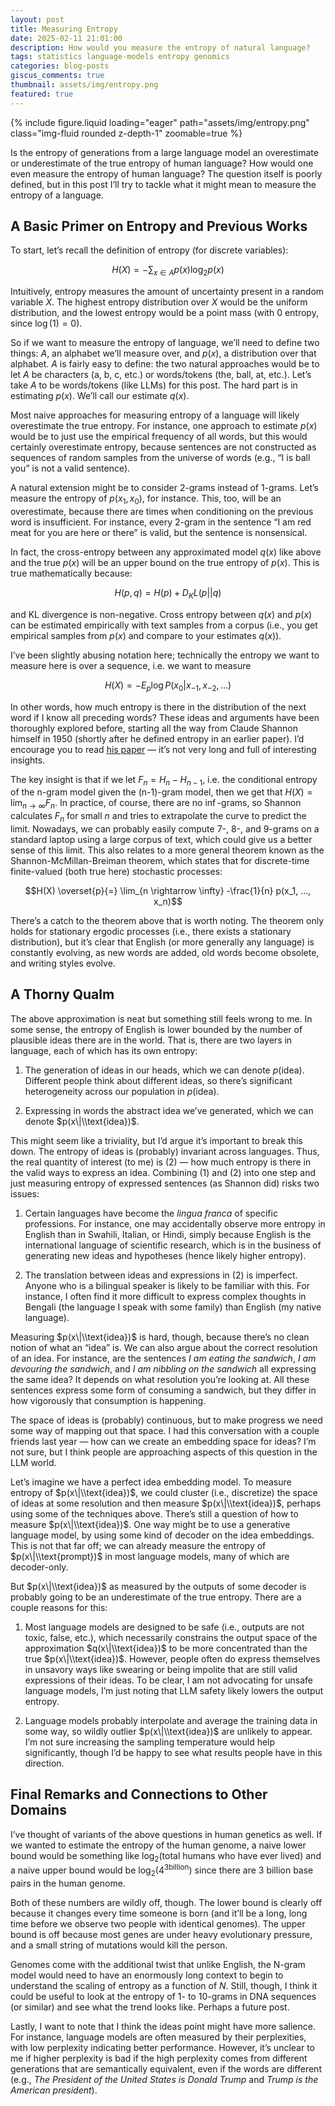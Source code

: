 ```yaml
---
layout: post
title: Measuring Entropy
date: 2025-02-11 21:01:00
description: How would you measure the entropy of natural language?
tags: statistics language-models entropy genomics
categories: blog-posts
giscus_comments: true
thumbnail: assets/img/entropy.png
featured: true
---
```


<div class="row mt-3">
    <div class="col-sm mt-3 mt-md-0">
        {% include figure.liquid loading="eager" path="assets/img/entropy.png" class="img-fluid rounded z-depth-1" zoomable=true %}
    </div>
</div>

Is the entropy of generations from a large language model an overestimate or underestimate of the true entropy of human language? How would one even measure the entropy of human language? The question itself is poorly defined, but in this post I’ll try to tackle what it might mean to measure the entropy of a language.

## A Basic Primer on Entropy and Previous Works
To start, let’s recall the definition of entropy (for discrete variables):

$$H(X) = -\sum_{x \in A} p(x) \log_2 p(x)$$

Intuitively, entropy measures the amount of uncertainty present in a random variable $X$. The highest entropy distribution over $X$ would be the uniform distribution, and the lowest entropy would be a point mass (with 0 entropy, since $\log(1) = 0$).

So if we want to measure the entropy of language, we’ll need to define two things: $A$, an alphabet we’ll measure over, and $p(x)$, a distribution over that alphabet. $A$ is fairly easy to define: the two natural approaches would be to let $A$ be characters (a, b, c, etc.) or words/tokens (the, ball, at, etc.). Let’s take $A$ to be words/tokens (like LLMs) for this post. The hard part is in estimating $p(x)$. We’ll call our estimate $q(x)$.

Most naive approaches for measuring entropy of a language will likely overestimate the true entropy. For instance, one approach to estimate $p(x)$ would be to just use the empirical frequency of all words, but this would certainly overestimate entropy, because sentences are not constructed as sequences of random samples from the universe of words (e.g., “I is ball you” is not a valid sentence). 

A natural extension might be to consider 2-grams instead of 1-grams. Let’s measure the entropy of $p(x_1,x_0)$, for instance. This, too, will be an overestimate, because there are times when conditioning on the previous word is insufficient. For instance, every 2-gram in the sentence “I am red meat for you are here or there” is valid, but the sentence is nonsensical.

In fact, the cross-entropy between any approximated model $q(x)$ like above and the true $p(x)$ will be an upper bound on the true entropy of $p(x)$. This is true mathematically because:

$$H(p,q) = H(p) + D_KL(p||q)$$

and KL divergence is non-negative. Cross entropy between $q(x)$ and $p(x)$ can be estimated empirically with text samples from a corpus (i.e., you get empirical samples from $p(x)$ and compare to your estimates $q(x)$).

I’ve been slightly abusing notation here; technically the entropy we want to measure here is over a sequence, i.e. we want to measure 

$$H(X) = -E_p \log P(x_0|x_{-1}, x_{-2}, …)$$

In other words, how much entropy is there in the distribution of the next word if I know all preceding words? These ideas and arguments have been thoroughly explored before, starting all the way from Claude Shannon himself in 1950 (shortly after he defined entropy in an earlier paper). I’d encourage you to read [his paper](https://www.princeton.edu/~wbialek/rome/refs/shannon_51.pdf) — it’s not very long and full of interesting insights. 

The key insight is that if we let $F_n = H_n - H_{n-1}$, i.e. the conditional entropy of the n-gram model given the (n-1)-gram model, then we get that $H(X) = \lim_{n \rightarrow \infty} F_n$. In practice, of course, there are no $\inf$-grams, so Shannon calculates $F_n$ for small $n$ and tries to extrapolate the curve to predict the limit. Nowadays, we can probably easily compute 7-, 8-, and 9-grams on a standard laptop using a large corpus of text, which could give us a better sense of this limit. This also relates to a more general theorem known as the Shannon-McMillan-Breiman theorem, which states that for discrete-time finite-valued (both true here) stochastic processes:

$$H(X) \overset{p}{=} \lim_{n \rightarrow \infty} -\frac{1}{n} p(x_1, …, x_n)$$

There’s a catch to the theorem above that is worth noting. The theorem only holds for stationary ergodic processes (i.e., there exists a stationary distribution), but it’s clear that English (or more generally any language) is constantly evolving, as new words are added, old words become obsolete, and writing styles evolve.

## A Thorny Qualm
The above approximation is neat but something still feels wrong to me. In some sense, the entropy of English is lower bounded by the number of plausible ideas there are in the world. That is, there are two layers in language, each of which has its own entropy:

1. The generation of ideas in our heads, which we can denote $p(\text{idea})$. Different people think about different ideas, so there’s significant heterogeneity across our population in $p(\text{idea})$.

2. Expressing in words the abstract idea we’ve generated, which we can denote $p(x\|\\text{idea})$.

This might seem like a triviality, but I’d argue it’s important to break this down. The entropy of ideas is (probably) invariant across languages.  Thus, the real quantity of interest (to me) is (2) — how much entropy is there in the valid ways to express an idea. Combining (1) and (2) into one step and just measuring entropy of expressed sentences (as Shannon did) risks two issues:

1. Certain languages have become the _lingua franca_ of specific professions. For instance, one may accidentally observe more entropy in English than in Swahili, Italian, or Hindi, simply because English is the international language of scientific research, which is in the business of generating new ideas and hypotheses (hence likely higher entropy).

2. The translation between ideas and expressions in (2) is imperfect. Anyone who is a bilingual speaker is likely to be familiar with this. For instance, I often find it more difficult to express complex thoughts in Bengali (the language I speak with some family) than English (my native language).

Measuring $p(x\|\\text{idea})$ is hard, though, because there’s no clean notion of what an “idea” is. We can also argue about the correct resolution of an idea. For instance, are the sentences _I am eating the sandwich_, _I am devouring the sandwich_, and _I am nibbling on the sandwich_ all expressing the same idea? It depends on what resolution you’re looking at. All these sentences express some form of consuming a sandwich, but they differ in how vigorously that consumption is happening.

The space of ideas is (probably) continuous, but to make progress we need some way of mapping out that space. I had this conversation with a couple friends last year — how can we create an embedding space for ideas? I’m not sure, but I think people are approaching aspects of this question in the LLM world.

Let’s imagine we have a perfect idea embedding model. To measure entropy of $p(x\|\\text{idea})$, we could cluster (i.e., discretize) the space of ideas at some resolution and then measure $p(x\|\\text{idea})$, perhaps using some of the techniques above. There’s still a question of how to measure $p(x\|\\text{idea})$. One way might be to use a generative language model, by using some kind of decoder on the idea embeddings. This is not that far off; we can already measure the entropy of $p(x\|\\text{prompt})$ in most language models, many of which are decoder-only.

But $p(x\|\\text{idea})$ as measured by the outputs of some decoder is probably going to be an underestimate of the true entropy. There are a couple reasons for this:

1. Most language models are designed to be safe (i.e., outputs are not toxic, false, etc.), which necessarily constrains the output space of the approximation $q(x\|\\text{idea})$ to be more concentrated than the true $p(x\|\\text{idea})$. However, people often do express themselves in unsavory ways like swearing or being impolite that are still valid expressions of their ideas. To be clear, I am not advocating for unsafe language models, I’m just noting that LLM safety likely lowers the output entropy.

2. Language models probably interpolate and average the training data in some way, so wildly outlier $p(x\|\\text{idea})$ are unlikely to appear. I’m not sure increasing the sampling temperature would help significantly, though I’d be happy to see what results people have in this direction.


## Final Remarks and Connections to Other Domains

I’ve thought of variants of the above questions in human genetics as well. If we wanted to estimate the entropy of the human genome, a naive lower bound would be something like $\log_2(\text{total humans who have ever lived})$ and a naive upper bound would be $\log_2(4^{3 \text{billion}})$ since there are 3 billion base pairs in the human genome.

Both of these numbers are wildly off, though. The lower bound is clearly off because it changes every time someone is born (and it’ll be a long, long time before we observe two people with identical genomes).  The upper bound is off because most genes are under heavy evolutionary pressure, and a small string of mutations would kill the person.

Genomes come with the additional twist that unlike English, the N-gram model would need to have an enormously long context to begin to understand the scaling of entropy as a function of $N$. Still, though, I think it could be useful to look at the entropy of 1- to 10-grams in DNA sequences (or similar) and see what the trend looks like. Perhaps a future post.

Lastly, I want to note that I think the ideas point might have more salience. For instance, language models are often measured by their perplexities, with low perplexity indicating better performance. However, it’s unclear to me if higher perplexity is bad if the high perplexity comes from different generations that are semantically equivalent, even if the words are different (e.g., _The President of the United States is Donald Trump_ and _Trump is the American president_).